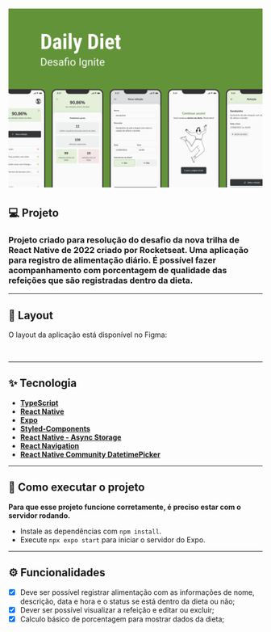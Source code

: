 <h1>
  <img alt='Capa do projeto da trilha de React Native 2022, criado por Rocketseat' title='Daily Diet App' src='.github/cover.png' />
</h1>

## 💻 Projeto

<h3>
  Projeto criado para resolução do desafio da nova trilha de React Native de 2022 criado por Rocketseat. Uma aplicação para registro de alimentação diário. É possível fazer acompanhamento com porcentagem de qualidade das refeições que são registradas dentro da dieta.
</h3>

---

## 🎨 Layout

O layout da aplicação está disponível no Figma:

<a href="https://www.figma.com/file/M0kduCnOvm0K1tqbwkgsl0/Daily-Diet-(Copy)?node-id=0%3A1&t=8rsBgl9XZWDEk1FO-0">
  <img alt="" src="https://img.shields.io/badge/Acessar%20Layout%20-Figma-%2304D361">
</a>

----

## ✨ Tecnologia

- **[TypeScript](https://www.typescriptlang.org/)**
- **[React Native](https://reactnative.dev/)**
- **[Expo](https://expo.dev/)**
- **[Styled-Components](https://styled-components.com/)**
- **[React Native - Async Storage](https://reactnative.dev/docs/asyncstorage)**
- **[React Navigation](https://reactnavigation.org/)**
- **[React Native Community DatetimePicker ](https://github.com/react-native-datetimepicker/datetimepicker)**

---

## 🚀 Como executar o projeto

**Para que esse projeto funcione corretamente, é preciso estar com o servidor rodando.**

- Instale as dependências com `npm install`.
- Execute `npx expo start` para iniciar o servidor do Expo.

---

## ⚙️ Funcionalidades

- [x] Deve ser possível registrar alimentação com as informações de nome, descrição, data e hora e o status se está dentro da dieta ou não;
- [x] Dever ser possível visualizar a refeição e editar ou excluir;
- [x] Calculo básico de porcentagem para mostrar dados da dieta;
